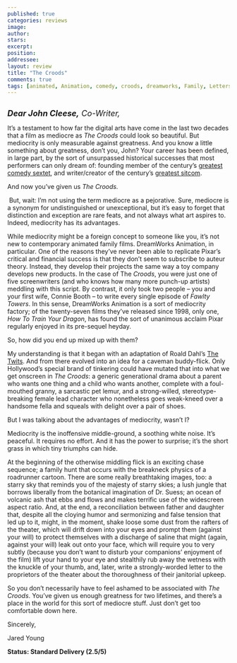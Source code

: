```yaml
---
published: true
categories: reviews
image:
author: 
stars: 
excerpt: 
position: 
addressee: 
layout: review
title: "The Croods"
comments: true
tags: [animated, Animation, comedy, croods, dreamworks, Family, Letters, nicolas cage, Oscars 2014, Ryan Reynolds]
---
```

<div><p><span class="full-image-block ssNonEditable"><span><a href="/letters/2014/1/30/the-croods.html"><img src="http://static.squarespace.com/static/5005f6bcc4aa41161b33e89e/5329cf1fe4b07c068ebf74de/5329cf1fe4b07c068ebf794c/1391095531973/The%20Croods.jpg" alt="" /></a></span></span></p>
<p><em style="font-size:130%;"><strong>Dear John Cleese,</strong> Co-Writer, </em></p>
<p>It&rsquo;s a testament to how far the digital arts have come in the last two decades that a film as mediocre as <em>The Croods </em>could look so beautiful. But mediocrity is only measurable against greatness. And you know a little something about greatness, don&rsquo;t you, John? Your career has been defined, in large part, by the sort of unsurpassed historical successes that most performers can only dream of: founding member of the century&rsquo;s <a href="http://www.youtube.com/watch?v=B3KBuQHHKx0">greatest comedy sextet</a>, and writer/creator of the century&rsquo;s <a href="http://www.youtube.com/watch?v=UFANp8PwPko">greatest sitcom</a>.</p>
<p>And now you&rsquo;ve given us <em>The Croods.</em></p>
<p>&nbsp;But, wait: I&rsquo;m not using the term mediocre as a pejorative. Sure, mediocre is a synonym for undistinguished or unexceptional, but it&rsquo;s easy to forget that distinction and exception are rare feats, and not always what art aspires to. Indeed, mediocrity has its advantages.</p>
<p>While mediocrity might be a foreign concept to someone like you, it&rsquo;s not new to contemporary animated family films. DreamWorks Animation, in particular. One of the reasons they&rsquo;ve never been able to replicate Pixar&rsquo;s critical and financial success is that they don&rsquo;t seem to subscribe to auteur theory. Instead, they develop their projects the same way a toy company develops new products. In the case of The <em>Croods</em>, you were just one of five screenwriters (and who knows how many more punch-up artists) meddling with this script. By contrast, it only took two people &ndash; you and your first wife, Connie Booth &ndash; to write every single episode of <em>Fawlty Towers</em>. In this sense, DreamWorks Animation is a sort of mediocrity factory; of the twenty-seven films they&rsquo;ve released since 1998, only one, <em>How To Train Your Dragon</em>, has found the sort of unanimous acclaim Pixar regularly enjoyed in its pre-sequel heyday.</p>
<p>So, how did you end up mixed up with them?</p>
<p>My understanding is that it began with an adaptation of Roald Dahl&rsquo;s <a href="http://en.wikipedia.org/wiki/The_Twits">The Twits</a>. And from there evolved into an idea for a caveman buddy-flick. Only Hollywood&rsquo;s special brand of tinkering could have mutated that into what we get onscreen in <em>The Croods</em>: a generic generational drama about a parent who wants one thing and a child who wants another, complete with a foul-mouthed granny, a sarcastic pet lemur, and a strong-willed, stereotype-breaking female lead character who nonetheless goes weak-kneed over a handsome fella and squeals with delight over a pair of shoes.</p>
<p>But I was talking about the advantages of mediocrity, wasn&rsquo;t I?</p>
<p>Mediocrity is the inoffensive middle-ground, a soothing white noise. It&rsquo;s peaceful. It requires no effort. And it has the power to surprise; it&rsquo;s the short grass in which tiny triumphs can hide.</p>
<p>At the beginning of the otherwise middling flick is an exciting chase sequence; a family hunt that occurs with the breakneck physics of a roadrunner cartoon. There are some really breathtaking images, too: a starry sky that reminds you of the majesty of starry skies; a lush jungle that borrows liberally from the botanical imagination of Dr. Suess; an ocean of volcanic ash that ebbs and flows and makes terrific use of the widescreen aspect ratio. And, at the end, a reconciliation between father and daughter that, despite all the cloying humor and sermonizing and false tension that led up to it, might, in the moment, shake loose some dust from the rafters of the theater, which will drift down into your eyes and prompt them (against your will) to protect themselves with a discharge of saline that might (again, against your will) leak out onto your face, which will require you to very subtly (because you don&rsquo;t want to disturb your companions&rsquo; enjoyment of the film) lift your hand to your eye and stealthily rub away the wetness with the knuckle of your thumb, and, later, write a strongly-worded letter to the proprietors of the theater about the thoroughness of their janitorial upkeep.</p>
<p>So you don&rsquo;t necessarily have to feel ashamed to be associated with <em>The Croods</em>. You&rsquo;ve given us enough greatness for two lifetimes, and there&rsquo;s a place in the world for this sort of mediocre stuff. Just don&rsquo;t get too comfortable down here.</p>
<p>Sincerely,</p>
<p>Jared Young&nbsp;</p>
<p><strong>Status: Standard Delivery (2.5/5)</strong></p></div>
